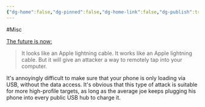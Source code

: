 ```yaml
---
{"dg-home":false,"dg-pinned":false,"dg-home-link":false,"dg-publish":true,"tags":["dgblip"],"created-date":"2019-08-16T00:00:00","disabled rules":["yaml-title","yaml-title-alias","file-name-heading"],"title":"philipp @ 2019-08-16","dg-permalink":"2019/08/16/hacking-via-iphone-cables/","updated-date":"2025-04-30T22:27:34","dg-path":"blips/2019-08-16-hacking-via-iphone-cables.md","permalink":"/2019/08/16/hacking-via-iphone-cables/","dgPassFrontmatter":true}
---
```



#Misc

[The future is now:](https://www.vice.com/en_us/article/evj4qw/these-iphone-lightning-cables-will-hack-your-computer)

> It looks like an Apple lightning cable. It works like an Apple lightning cable. But it will give an attacker a way to remotely tap into your computer.

It's annoyingly difficult to make sure that your phone is only loading via USB, without the data access. It's obvious that this type of attack is suitable for more high-profile targets, as long as the average joe keeps plugging his phone into every public USB hub to charge it.



